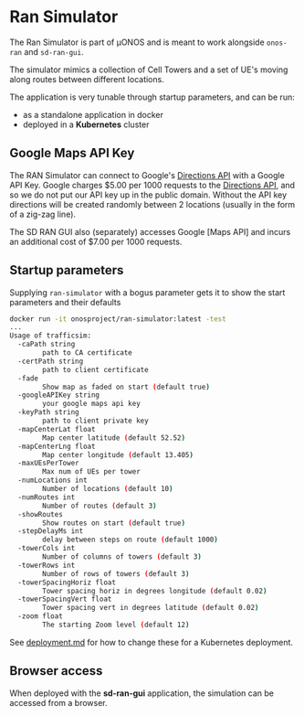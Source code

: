 # Ran Simulator

The Ran Simulator is part of µONOS and is meant to work alongside `onos-ran` and
`sd-ran-gui`.

The simulator mimics a collection of Cell Towers and a set of UE's moving along
routes between different locations.

The application is very tunable through startup parameters, and can be run:
 
* as a standalone application in docker
* deployed in a **Kubernetes** cluster

## Google Maps API Key
The RAN Simulator can connect to Google's [Directions API] with a Google API Key.
Google charges $5.00 per 1000 requests to the [Directions API], and so we do not put
our API key up in the public domain. Without the API key directions will be created
randomly between 2 locations (usually in the form of a zig-zag line).

The SD RAN GUI also (separately) accesses Google [Maps API] and incurs an additional
cost of $7.00 per 1000 requests.

## Startup parameters
Supplying `ran-simulator` with a bogus parameter gets it to show the start parameters
and their defaults
```bash
docker run -it onosproject/ran-simulator:latest -test
...
Usage of trafficsim:
  -caPath string
    	path to CA certificate
  -certPath string
    	path to client certificate
  -fade
    	Show map as faded on start (default true)
  -googleAPIKey string
    	your google maps api key
  -keyPath string
    	path to client private key
  -mapCenterLat float
    	Map center latitude (default 52.52)
  -mapCenterLng float
    	Map center longitude (default 13.405)
  -maxUEsPerTower
        Max num of UEs per tower
  -numLocations int
    	Number of locations (default 10)
  -numRoutes int
    	Number of routes (default 3)
  -showRoutes
    	Show routes on start (default true)
  -stepDelayMs int
    	delay between steps on route (default 1000)
  -towerCols int
    	Number of columns of towers (default 3)
  -towerRows int
    	Number of rows of towers (default 3)
  -towerSpacingHoriz float
    	Tower spacing horiz in degrees longitude (default 0.02)
  -towerSpacingVert float
    	Tower spacing vert in degrees latitude (default 0.02)
  -zoom float
    	The starting Zoom level (default 12)
```

See [deployment.md](deployment.md) for how to change these for a Kubernetes deployment.

## Browser access
When deployed with the **sd-ran-gui** application, the simulation can be accessed
from a browser.

[Directions API]: https://developers.google.com/maps/documentation/directions/start
